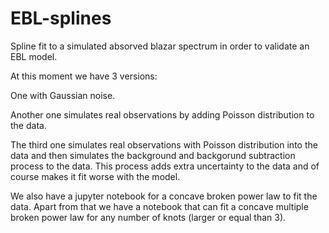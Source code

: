 # EBL-splines
Spline fit to a simulated absorved blazar spectrum in order to validate an EBL model.

At this moment we have 3 versions:

One with Gaussian noise.

Another one simulates real observations by adding Poisson distribution to the data.

The third one simulates real observations with Poisson distribution into the data and then simulates the background and backgorund subtraction process to the data. This process adds extra uncertainty to the data and of course makes it fit worse with the model.

We also have a jupyter notebook for a concave broken power law to fit the data. 
Apart from that we have a notebook that can fit a concave multiple broken power law for any number of knots (larger or equal than 3).
